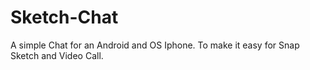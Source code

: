 # Sketch-Chat
A simple Chat for an Android and OS Iphone. To make it easy for Snap Sketch and Video Call.
